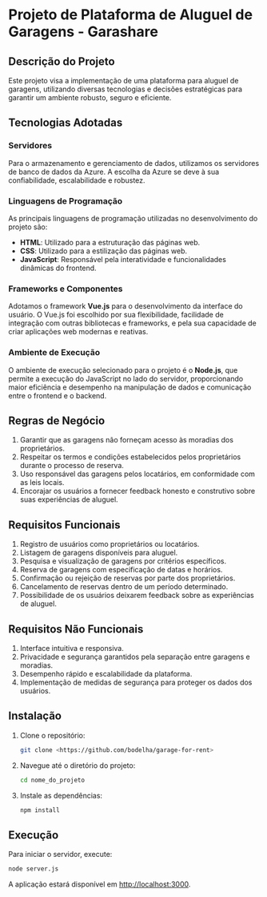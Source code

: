 # Projeto de Plataforma de Aluguel de Garagens - Garashare

## Descrição do Projeto

Este projeto visa a implementação de uma plataforma para aluguel de garagens, utilizando diversas tecnologias e decisões estratégicas para garantir um ambiente robusto, seguro e eficiente.

## Tecnologias Adotadas

### Servidores

Para o armazenamento e gerenciamento de dados, utilizamos os servidores de banco de dados da Azure. A escolha da Azure se deve à sua confiabilidade, escalabilidade e robustez.

### Linguagens de Programação

As principais linguagens de programação utilizadas no desenvolvimento do projeto são:

- **HTML**: Utilizado para a estruturação das páginas web.
- **CSS**: Utilizado para a estilização das páginas web.
- **JavaScript**: Responsável pela interatividade e funcionalidades dinâmicas do frontend.

### Frameworks e Componentes

Adotamos o framework **Vue.js** para o desenvolvimento da interface do usuário. O Vue.js foi escolhido por sua flexibilidade, facilidade de integração com outras bibliotecas e frameworks, e pela sua capacidade de criar aplicações web modernas e reativas.

### Ambiente de Execução

O ambiente de execução selecionado para o projeto é o **Node.js**, que permite a execução do JavaScript no lado do servidor, proporcionando maior eficiência e desempenho na manipulação de dados e comunicação entre o frontend e o backend.

## Regras de Negócio

1. Garantir que as garagens não forneçam acesso às moradias dos proprietários.
2. Respeitar os termos e condições estabelecidos pelos proprietários durante o processo de reserva.
3. Uso responsável das garagens pelos locatários, em conformidade com as leis locais.
4. Encorajar os usuários a fornecer feedback honesto e construtivo sobre suas experiências de aluguel.

## Requisitos Funcionais

1. Registro de usuários como proprietários ou locatários.
2. Listagem de garagens disponíveis para aluguel.
3. Pesquisa e visualização de garagens por critérios específicos.
4. Reserva de garagens com especificação de datas e horários.
5. Confirmação ou rejeição de reservas por parte dos proprietários.
6. Cancelamento de reservas dentro de um período determinado.
7. Possibilidade de os usuários deixarem feedback sobre as experiências de aluguel.

## Requisitos Não Funcionais

1. Interface intuitiva e responsiva.
2. Privacidade e segurança garantidos pela separação entre garagens e moradias.
3. Desempenho rápido e escalabilidade da plataforma.
4. Implementação de medidas de segurança para proteger os dados dos usuários.

## Instalação

1. Clone o repositório:
    ```bash
    git clone <https://github.com/bodelha/garage-for-rent>
    ```
2. Navegue até o diretório do projeto:
    ```bash
    cd nome_do_projeto
    ```
3. Instale as dependências:
    ```bash
    npm install
    ```

## Execução

Para iniciar o servidor, execute:
```bash
node server.js
```
A aplicação estará disponível em [http://localhost:3000](http://localhost:3000).
